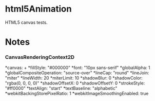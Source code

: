 # html5Animation

HTML5 canvas tests.

# Notes

### CanvasRenderingContext2D
*canvas: +
*fillStyle: "#000000"
*font: "10px sans-serif"
*globalAlpha: 1
*globalCompositeOperation: "source-over"
*lineCap: "round"
*lineJoin: "miter"
*lineWidth: 20
*miterLimit: 10
*shadowBlur: 0
*shadowColor: "rgba(0, 0, 0, 0)"
*shadowOffsetX: 0
*shadowOffsetY: 0
*strokeStyle: "#ff0000"
*textAlign: "start"
*textBaseline: "alphabetic"
*webkitBackingStorePixelRatio: 1
*webkitImageSmoothingEnabled: true